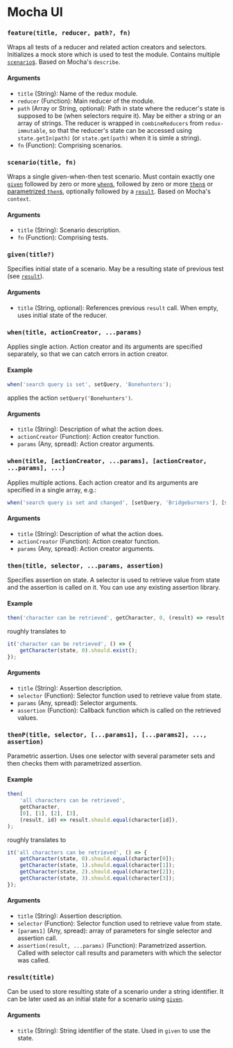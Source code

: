 Mocha UI
========

### `feature(title, reducer, path?, fn)`
Wraps all tests of a reducer and related action creators and selectors. Initializes a mock store
which is used to test the module. Contains multiple [`scenario`s](#scenariotitle-fn). Based on Mocha's `describe`.

#### Arguments
* `title` (String): Name of the redux module.
* `reducer` (Function): Main reducer of the module.
* `path` (Array or String, optional): Path in state where the reducer's state is supposed to be (when selectors require it).
    May be either a string or an array of strings. The reducer is wrapped in `combineReducers` from `redux-immutable`,
    so that the reducer's state can be accessed using `state.getIn(path)` (or `state.get(path)` when it is simle a string).
* `fn` (Function): Comprising scenarios.

### `scenario(title, fn)`
Wraps a single given-when-then test scenario. Must contain exactly one [`given`](#giventitle)
followed by zero or more [`when`s](#whentitle-actioncreator-params), followed by zero or more
[`then`s](#thentitle-selector-selectorparams-assertion) or [parametrized `then`s](#thenptitle-selector-params1-params2-assertion),
optionally followed by a [`result`](#resulttitle). Based on Mocha's `context`.

#### Arguments
* `title` (String): Scenario description.
* `fn` (Function): Comprising tests.

### `given(title?)`
Specifies initial state of a scenario. May be a resulting state of previous test (see [`result`](#resulttitle)).

#### Arguments
* `title` (String, optional): References previous `result` call. When empty, uses initial state of the reducer.

### `when(title, actionCreator, ...params)`
Applies single action. Action creator and its arguments are specified separately, so that we can catch errors in action creator.

#### Example
```javascript
when('search query is set', setQuery, 'Bonehunters');
```
applies the action `setQuery('Bonehunters')`.

#### Arguments
* `title` (String): Description of what the action does.
* `actionCreator` (Function): Action creator function.
* `params` (Any, spread): Action creator arguments.

### `when(title, [actionCreator, ...params], [actionCreator, ...params], ...)`
Applies multiple actions. Each action creator and its arguments are specified in a single array, e.g.:
```javascript
when('search query is set and changed', [setQuery, 'Bridgeburners'], [setQuery, 'Bonehunters']);
```

#### Arguments
* `title` (String): Description of what the action does.
* `actionCreator` (Function): Action creator function.
* `params` (Any, spread): Action creator arguments.

### `then(title, selector, ...params, assertion)`
Specifies assertion on state. A selector is used to retrieve value from state and the assertion is called on it.
You can use any existing assertion library.

#### Example
```javascript
then('character can be retrieved', getCharacter, 0, (result) => result.should.exist());
```
roughly translates to
```javascript
it('character can be retrieved', () => {
    getCharacter(state, 0).should.exist();
});
```

#### Arguments
* `title` (String): Assertion description.
* `selector` (Function): Selector function used to retrieve value from state.
* `params` (Any, spread): Selector arguments.
* `assertion` (Function): Callback function which is called on the retrieved values.

### `thenP(title, selector, [...params1], [...params2], ..., assertion)`
Parametric assertion. Uses one selector with several parameter sets and then checks them with parametrized assertion.

#### Example

```javascript
then(
    'all characters can be retrieved', 
    getCharacter, 
    [0], [1], [2], [3], 
    (result, id) => result.should.equal(character[id]),
);
```
roughly translates to
```javascript
it('all characters can be retrieved', () => {
    getCharacter(state, 0).should.equal(character[0]);
    getCharacter(state, 1).should.equal(character[1]);
    getCharacter(state, 2).should.equal(character[2]);
    getCharacter(state, 3).should.equal(character[3]);
});
```

#### Arguments
* `title` (String): Assertion description.
* `selector` (Function): Selector function used to retrieve value from state.
* `[params1]` (Any, spread): array of parameters for single selector and assertion call.
* `assertion(result, ...params)` (Function): Parametrized assertion. Called with selector call results and parameters with which the selector was called. 

### `result(title)`
Can be used to store resulting state of a scenario under a string identifier. It can be later used as an initial state
for a scenario using [`given`](#giventitle).

#### Arguments
* `title` (String): String identifier of the state. Used in `given` to use the state.
